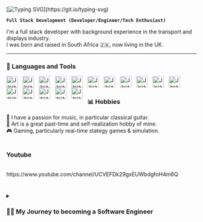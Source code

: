 [![Typing SVG](https://readme-typing-svg.herokuapp.com?size=32&width=600&lines=🤖💬+Welcome+To+My+Profile!)](https://git.io/typing-svg)

**`Full Stack Development (Developer/Engineer/Tech Enthusiast)`**

I'm a full stack developer with background experience in the transport and displays industry.
<br />
I was born and raised in South Africa 🇿🇦, now living in the UK.

---

### 🧰 Languages and Tools

<img align="left" alt="Java" width="30px" style="padding-right:10px;" src="https://cdn.jsdelivr.net/gh/devicons/devicon/icons/typescript/typescript-plain.svg" />
<img align="left" alt="Java" width="30px" style="padding-right:10px;" src="https://cdn.jsdelivr.net/gh/devicons/devicon/icons/angularjs/angularjs-plain.svg" />
<img align="left" alt="Java" width="30px" style="padding-right:10px;" src="https://cdn.jsdelivr.net/gh/devicons/devicon/icons/git/git-original.svg" />
<img align="left" alt="Java" width="30px" style="padding-right:10px;" src="https://cdn.jsdelivr.net/gh/devicons/devicon/icons/linux/linux-original.svg" />
<img align="left" alt="Java" width="30px" style="padding-right:10px;" src="https://cdn.jsdelivr.net/gh/devicons/devicon/icons/html5/html5-plain.svg" />
<img align="left" alt="Java" width="30px" style="padding-right:10px;" src="https://cdn.jsdelivr.net/gh/devicons/devicon/icons/css3/css3-plain.svg" />
<img align="left" alt="Java" width="30px" style="padding-right:10px;" src="https://cdn.jsdelivr.net/gh/devicons/devicon/icons/javascript/javascript-plain.svg" />
<img align="left" alt="Java" width="30px" style="padding-right:10px;" src="https://cdn.jsdelivr.net/gh/devicons/devicon/icons/react/react-original.svg" />
<img align="left" alt="Java" width="30px" style="padding-right:10px;" src="https://cdn.jsdelivr.net/gh/devicons/devicon/icons/nodejs/nodejs-original.svg" />
<img align="left" alt="Java" width="30px" style="padding-right:10px;" src="https://cdn.jsdelivr.net/gh/devicons/devicon/icons/python/python-plain.svg" />
<img align="left" alt="Java" width="30px" style="padding-right:10px;" src="https://cdn.jsdelivr.net/gh/devicons/devicon/icons/cplusplus/cplusplus-line.svg" />
<img align="left" alt="Java" width="30px" style="padding-right:10px;" src="https://cdn.jsdelivr.net/gh/devicons/devicon/icons/github/github-original.svg" />
<img align="left" alt="Java" width="30px" style="padding-right:10px;" src="https://cdn.jsdelivr.net/gh/devicons/devicon/icons/nestjs/nestjs-plain.svg" />
<img align="left" alt="Java" width="30px" style="padding-right:10px;" src="https://cdn.jsdelivr.net/gh/devicons/devicon/icons/docker/docker-original-wordmark.svg" />
<img align="left" alt="Java" width="30px" style="padding-right:10px;" src="https://cdn.jsdelivr.net/gh/devicons/devicon/icons/arduino/arduino-original-wordmark.svg" />      
<img align="left" alt="Java" width="30px" style="padding-right:10px;" src="https://cdn.jsdelivr.net/gh/devicons/devicon/icons/bash/bash-original.svg" />
<br />

#

### 📊 Hobbies

🎸 I have a passion for music, in particular classical guitar.
<br/>
🎨 Art is a great past-time and self-realization hobby of mine.
<br/>
🎮 Gaming, particularly real-time stategy games & simulation.

#

### Youtube
<br/>
https://www.youtube.com/channel/UCVEFDk29gxEUWbdgfoH4m6Q

#

<details>
 <summary><h3>👨‍💻 My Journey to becoming a Software Engineer</h3></summary>
I had always been surrounded by technology, this stems true even from my early childhood. At first, a computer to me was solely a point of reference to gaming, but as time went on and games grew tiresome, I realised these games could be modified! This was my first experience into the world of code, a world with endless possibilities.
<br/>
<br/>
Each idea for a game modification demanded knowledge and experience across areas I never thought possible, but this was my driving force.At that point, I now had a broad range of experience in areas such as; Networking, Graphical processing, Sound and Web technolgies. Now, I retain all the experience over the years to develop full-stack applications for both Desktop & Web, pioneering in new technogies and software which will benefit and enhance the user's experience.
  
Without a doubt, technologies will continue to evolve & grow at a rapid rate, more so now with the increased availablilty of technogies to the world!
<br/>
<br/>
I am glad that I am part of this growth now and been a professional developer for over 3 years. 
